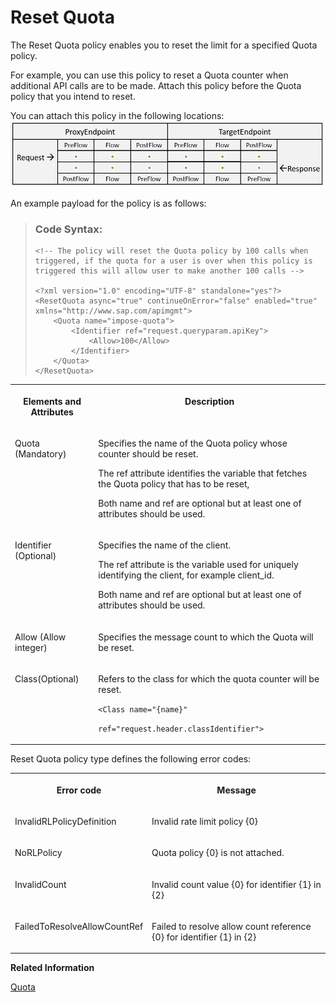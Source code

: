 <!-- loioe18ccb8f3e284f02b423e320a1f48bc1 -->

# Reset Quota

The Reset Quota policy enables you to reset the limit for a specified Quota policy.

For example, you can use this policy to reset a Quota counter when additional API calls are to be made. Attach this policy before the Quota policy that you intend to reset.

You can attach this policy in the following locations: ![](images/Flow_policy_116062b.png)

An example payload for the policy is as follows:

> ### Code Syntax:  
> ```
> <!-- The policy will reset the Quota policy by 100 calls when triggered, if the quota for a user is over when this policy is triggered this will allow user to make another 100 calls -->
> 
> <?xml version="1.0" encoding="UTF-8" standalone="yes"?>
> <ResetQuota async="true" continueOnError="false" enabled="true" xmlns="http://www.sap.com/apimgmt">
>     <Quota name="impose-quota">
>         <Identifier ref="request.queryparam.apiKey">
>             <Allow>100</Allow>
>         </Identifier>
>     </Quota>
> </ResetQuota>
> ```


<table>
<tr>
<th valign="top">

**Elements and Attributes**

</th>
<th valign="top">

**Description**

</th>
</tr>
<tr>
<td valign="top">

Quota \(Mandatory\)

</td>
<td valign="top">

Specifies the name of the Quota policy whose counter should be reset.

The ref attribute identifies the variable that fetches the Quota policy that has to be reset,

Both name and ref are optional but at least one of attributes should be used.

</td>
</tr>
<tr>
<td valign="top">

Identifier \(Optional\)

</td>
<td valign="top">

Specifies the name of the client.

The ref attribute is the variable used for uniquely identifying the client, for example client\_id.

Both name and ref are optional but at least one of attributes should be used.

</td>
</tr>
<tr>
<td valign="top">

Allow \(Allow integer\)

</td>
<td valign="top">

Specifies the message count to which the Quota will be reset.

</td>
</tr>
<tr>
<td valign="top">

Class\(Optional\)

</td>
<td valign="top">

Refers to the class for which the quota counter will be reset.

`<Class name="{name}"`

`ref="request.header.classIdentifier">`



</td>
</tr>
</table>

Reset Quota policy type defines the following error codes:


<table>
<tr>
<th valign="top">

Error code

</th>
<th valign="top">

Message

</th>
</tr>
<tr>
<td valign="top">

InvalidRLPolicyDefinition

</td>
<td valign="top">

Invalid rate limit policy \{0\}

</td>
</tr>
<tr>
<td valign="top">

NoRLPolicy

</td>
<td valign="top">

Quota policy \{0\} is not attached.

</td>
</tr>
<tr>
<td valign="top">

InvalidCount

</td>
<td valign="top">

Invalid count value \{0\} for identifier \{1\} in \{2\}

</td>
</tr>
<tr>
<td valign="top">

FailedToResolveAllowCountRef

</td>
<td valign="top">

Failed to resolve allow count reference \{0\} for identifier \{1\} in \{2\}

</td>
</tr>
</table>

**Related Information**  


[Quota](quota-1f742c1.md "The Quota policy defines the number of request messages an application can submit to an API over a given period of time.")


